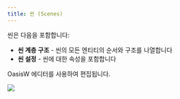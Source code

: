 ```yaml
---
title: 씬 (Scenes)
---
```


씬은 다음을 포함합니다:

* **씬 계층 구조** - 씬의 모든 엔티티의 순서와 구조를 나열합니다
* **씬 설정** - 씬에 대한 속성을 포함합니다

OasisW 에디터를 사용하여 편집됩니다.

![](/img/user-manual/scenes/scene-list.png)
